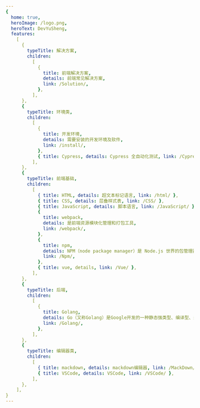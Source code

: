 ```yaml
---
{
  home: true,
  heroImage: /logo.png,
  heroText: DevYuSheng,
  features:
    [
      {
        typeTitle: 解决方案,
        children:
          [
            {
              title: 前端解决方案,
              details: 前端常见解决方案,
              link: /Solution/,
            },
          ],
      },
      {
        typeTitle: 环境类,
        children:
          [
            {
              title: 开发环境,
              details: 需要安装的开发环境及软件,
              link: /install/,
            },
            { title: Cypress, details: Cypress 全自动化测试, link: /Cypress/ },
          ],
      },
      {
        typeTitle: 前端基础,
        children:
          [
            { title: HTML, details: 超文本标记语言, link: /html/ },
            { title: CSS, details: 层叠样式表, link: /CSS/ },
            { title: JavaScript, details: 脚本语言, link: /JavaScript/ },
            {
              title: webpack,
              details: 是前端资源模块化管理和打包工具,
              link: /webpack/,
            },
            {
              title: npm,
              details: NPM（node package manager）是 Node.js 世界的包管理器。NPM 可以让 JavaScript 开发者在共享代码、复用代码以及更新共享的代码上更加方便。,
              link: /Npm/,
            },
            { title: vue, details, link: /Vue/ },
          ],
      },
      {
        typeTitle: 后端,
        children:
          [
            {
              title: Golang,
              details: Go（又称Golang）是Google开发的一种静态强类型、编译型、并发型，并具有垃圾回收功能的编程语言。,
              link: /Golang/,
            },
          ],
      },
      {
        typeTitle: 编辑器类,
        children:
          [
            { title: mackdown, details: mackdown编辑器, link: /MackDown/ },
            { title: VSCode, details: VSCode, link: /VSCode/ },
          ],
      },
    ],
}
---
```


<!-- ---
home: true

# heroImage: /home.png

# title: a

features:
    - title: HTML
      details: 超文本标记语言
      link: /html/
    - title: webpack
      details: 是前端资源模块化管理和打包工具
      link: /webpack/
    - title: TypeScript
      details: 是由微软开源的编程语言。它是 JavaScript 的一个超集
      link: /guide/
    - title: Next.js
      details: Development using front-end advanced technology
    - title: Permission
      details: Dynamic loading of route and rendering sidebar based on permissions
    - title: Globalization
      details: Built-in industry universal international solution
    - title: Theming
      details: Supports multiple dynamic skin methods
footer: MIT Licensed | Copyright © 2017-devYuSheng
--- -->
